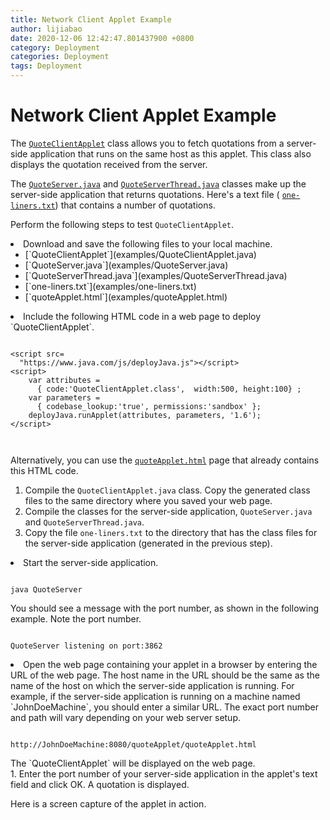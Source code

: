 ```yaml
---
title: Network Client Applet Example
author: lijiabao
date: 2020-12-06 12:42:47.801437900 +0800
category: Deployment
categories: Deployment
tags: Deployment
---
```


# Network Client Applet Example

The 
[`QuoteClientApplet`](examples/QuoteClientApplet.java) class allows you to fetch quotations from a server-side application that runs on the same host as this applet. This class also displays the quotation received from the server.

The 
[`QuoteServer.java`](examples/QuoteServer.java) and 
[`QuoteServerThread.java`](examples/QuoteServerThread.java) classes make up the server-side application that returns quotations. Here's a text file (
[`one-liners.txt`](examples/one-liners.txt)) that contains a number of quotations.

Perform the following steps to test `QuoteClientApplet`.

<li>Download and save the following files to your local machine.
<ul>
<li>
[`QuoteClientApplet`](examples/QuoteClientApplet.java)</li>
<li>
[`QuoteServer.java`](examples/QuoteServer.java)</li>
<li>
[`QuoteServerThread.java`](examples/QuoteServerThread.java)</li>
<li>
[`one-liners.txt`](examples/one-liners.txt)</li>
<li>
[`quoteApplet.html`](examples/quoteApplet.html)</li>
</ul>
</li>
<li>Include the following HTML code in a web page to deploy `QuoteClientApplet`.
<pre><code>
&lt;script src=
  "https://www.java.com/js/deployJava.js"&gt;&lt;/script&gt;
&lt;script&gt; 
    var attributes =
      { code:'QuoteClientApplet.class',  width:500, height:100} ; 
    var parameters =
      { codebase_lookup:'true', permissions:'sandbox' };
    deployJava.runApplet(attributes, parameters, '1.6'); 
&lt;/script&gt;

</code></pre>
Alternatively, you can use the 
[`quoteApplet.html`](examples/quoteApplet.html) page that already contains this HTML code.</li>
1. Compile the `QuoteClientApplet.java` class. Copy the generated class files to the same directory where you saved your web page.
1. Compile the classes for the server-side application, `QuoteServer.java` and `QuoteServerThread.java`.
1. Copy the file `one-liners.txt` to the directory that has the class files for the server-side application (generated in the previous step).
<li>Start the server-side application.
<pre><code>
java QuoteServer
</code></pre>
You should see a message with the port number, as shown in the following example. Note the port number.
<pre><code>
QuoteServer listening on port:3862
</code></pre>
</li>
<li>Open the web page containing your applet in a browser by entering the URL of the web page. The host name in the URL should be the same as the name of the host on which the server-side application is running.
For example, if the server-side application is running on a machine named `JohnDoeMachine`, you should enter a similar URL. The exact port number and path will vary depending on your web server setup.
<pre><code>
http://JohnDoeMachine:8080/quoteApplet/quoteApplet.html
</code></pre>
The `QuoteClientApplet` will be displayed on the web page.</li>
1. Enter the port number of your server-side application in the applet's text field and click OK. A quotation is displayed.

Here is a screen capture of the applet in action.


